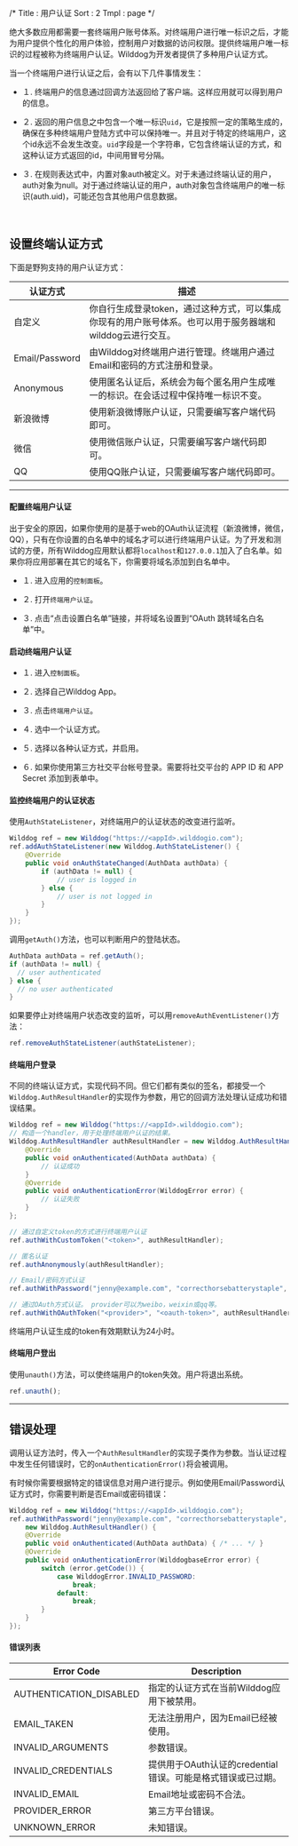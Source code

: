 /*
Title : 用户认证
Sort : 2
Tmpl : page
*/

绝大多数应用都需要一套终端用户账号体系。对终端用户进行唯一标识之后，才能为用户提供个性化的用户体验，控制用户对数据的访问权限。提供终端用户唯一标识的过程被称为终端用户认证。Wilddog为开发者提供了多种用户认证方式。

当一个终端用户进行认证之后，会有以下几件事情发生：

- １. 终端用户的信息通过回调方法返回给了客户端。这样应用就可以得到用户的信息。

- ２. 返回的用户信息之中包含一个唯一标识`uid`，它是按照一定的策略生成的，确保在多种终端用户登陆方式中可以保持唯一。并且对于特定的终端用户，这个id永远不会发生改变。`uid`字段是一个字符串，它包含终端认证的方式，和这种认证方式返回的id，中间用冒号分隔。

- ３. 在规则表达式中，内置对象auth被定义。对于未通过终端认证的用户，auth对象为null。对于通过终端认证的用户，auth对象包含终端用户的唯一标识(auth.uid)，可能还包含其他用户信息数据。

<br>

## 设置终端认证方式

下面是野狗支持的用户认证方式：

认证方式	| 描述
-------- | ---
自定义	| 你自行生成登录token，通过这种方式，可以集成你现有的用户账号体系。也可以用于服务器端和wilddog云进行交互。
Email/Password| 由Wilddog对终端用户进行管理。终端用户通过Email和密码的方式注册和登录。
Anonymous	| 使用匿名认证后，系统会为每个匿名用户生成唯一的标识。在会话过程中保持唯一标识不变。
新浪微博	    | 使用新浪微博账户认证，只需要编写客户端代码即可。
微信        | 使用微信账户认证，只需要编写客户端代码即可。
QQ         | 使用QQ账户认证，只需要编写客户端代码即可。

----

#### 配置终端用户认证
出于安全的原因，如果你使用的是基于web的OAuth认证流程（新浪微博，微信，QQ），只有在你设置的白名单中的域名才可以进行终端用户认证。为了开发和测试的方便，所有Wilddog应用默认都将`localhost`和`127.0.0.1`加入了白名单。如果你将应用部署在其它的域名下，你需要将域名添加到白名单中。

- １. 进入应用的`控制面板`。

- ２. 打开`终端用户认证`。

- ３. 点击“点击设置白名单”链接，并将域名设置到“OAuth 跳转域名白名单”中。


#### 启动终端用户认证


- １. 进入`控制面板`。

- ２. 选择自己Wilddog App。

- ３. 点击`终端用户认证`。

- ４. 选中一个认证方式。

- ５. 选择以各种认证方式，并启用。

- ６. 如果你使用第三方社交平台帐号登录。需要将社交平台的 APP ID 和 APP Secret 添加到表单中。

#### 监控终端用户的认证状态
使用`AuthStateListener`，对终端用户的认证状态的改变进行监听。

``` java
Wilddog ref = new Wilddog("https://<appId>.wilddogio.com");
ref.addAuthStateListener(new Wilddog.AuthStateListener() {
    @Override
    public void onAuthStateChanged(AuthData authData) {
        if (authData != null) {
            // user is logged in
        } else {
            // user is not logged in
        }
    }
});
```

调用`getAuth()`方法，也可以判断用户的登陆状态。

```java
AuthData authData = ref.getAuth();
if (authData != null) {
  // user authenticated
} else {
  // no user authenticated
}
```

如果要停止对终端用户状态改变的监听，可以用`removeAuthEventListener()`方法：

```java
ref.removeAuthStateListener(authStateListener);
```


#### 终端用户登录

不同的终端认证方式，实现代码不同。但它们都有类似的签名，都接受一个`Wilddog.AuthResultHandler`的实现作为参数，用它的回调方法处理认证成功和错误结果。

``` java
Wilddog ref = new Wilddog("https://<appId>.wilddogio.com");
// 构造一个handler，用于处理终端用户认证的结果。
Wilddog.AuthResultHandler authResultHandler = new Wilddog.AuthResultHandler() {
    @Override
    public void onAuthenticated(AuthData authData) {
        // 认证成功
    }
    @Override
    public void onAuthenticationError(WilddogError error) {
        // 认证失败
    }
};

// 通过自定义token的方式进行终端用户认证
ref.authWithCustomToken("<token>", authResultHandler);

// 匿名认证
ref.authAnonymously(authResultHandler);

// Email/密码方式认证
ref.authWithPassword("jenny@example.com", "correcthorsebatterystaple", authResultHandler);

// 通过OAuth方式认证。 provider可以为weibo，weixin或qq等。
ref.authWithOAuthToken("<provider>", "<oauth-token>", authResultHandler);
```

终端用户认证生成的token有效期默认为24小时。


#### 终端用户登出

使用`unauth()`方法，可以使终端用户的token失效。用户将退出系统。

```js
ref.unauth();

```
<hr>

## 错误处理

调用认证方法时，传入一个`AuthResultHandler`的实现子类作为参数。当认证过程中发生任何错误时，它的`onAuthenticationError()`将会被调用。

有时候你需要根据特定的错误信息对用户进行提示。例如使用Email/Password认证方式时，你需要判断是否Email或密码错误：


``` java
Wilddog ref = new Wilddog("https://<appId>.wilddogio.com");
ref.authWithPassword("jenny@example.com", "correcthorsebatterystaple",
    new Wilddog.AuthResultHandler() {
    @Override
    public void onAuthenticated(AuthData authData) { /* ... */ }
    @Override
    public void onAuthenticationError(WilddogbaseError error) {
        switch (error.getCode()) {
            case WilddogError.INVALID_PASSWORD:
                break;
            default:
                break;
        }
    }
});

```


#### 错误列表


Error Code| Description
-------- | ---
AUTHENTICATION_DISABLED| 指定的认证方式在当前Wilddog应用下被禁用。
EMAIL_TAKEN | 无法注册用户，因为Email已经被使用。
INVALID_ARGUMENTS | 参数错误。
INVALID_CREDENTIALS | 提供用于OAuth认证的credential错误。可能是格式错误或已过期。
INVALID_EMAIL | Email地址或密码不合法。
PROVIDER_ERROR | 第三方平台错误。
UNKNOWN_ERROR | 未知错误。